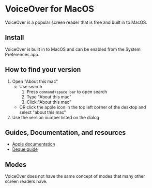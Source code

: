 # VoiceOver for MacOS

VoiceOver is a popular screen reader that is free and built in to MacOS.

## Install

VoiceOver is built in to MacOS and can be enabled from the System Preferences app.

## How to find your version

1. Open "About this mac"
   - Use search
      1. Press `command+space bar` to open search
      2. Type "About this mac"
      3. Click "About this mac"
   - OR click the apple icon in the top left corner of the desktop and select "about this mac" 
4. Use the version number listed on the dialog

## Guides, Documentation, and resources

* [Apple documentation](https://www.apple.com/accessibility/mac/vision/)
* [Deque guide](https://dequeuniversity.com/screenreaders/voiceover-keyboard-shortcuts)

## Modes

VoiceOver does not have the same concept of modes that many other screen readers have.

